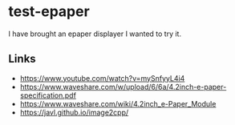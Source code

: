 # test-epaper
I have brought an epaper displayer I wanted to try it.

## Links

* https://www.youtube.com/watch?v=mySnfyyL4i4
* https://www.waveshare.com/w/upload/6/6a/4.2inch-e-paper-specification.pdf
* https://www.waveshare.com/wiki/4.2inch_e-Paper_Module
* https://javl.github.io/image2cpp/